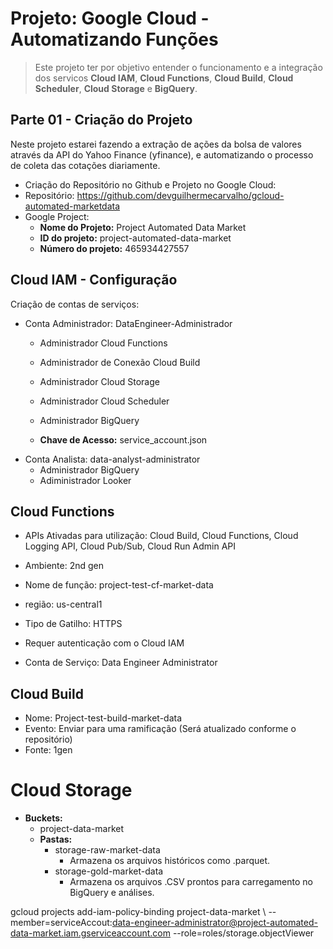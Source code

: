 # Projeto: Google Cloud - Automatizando Funções

> Este projeto ter por objetivo entender o funcionamento e a integração dos servicos **Cloud IAM**, **Cloud Functions**, **Cloud Build**, **Cloud Scheduler**, **Cloud Storage** e **BigQuery**.

## Parte 01 - Criação do Projeto

Neste projeto estarei fazendo a extração de ações da bolsa de valores através da API do Yahoo Finance (yfinance), e automatizando o processo de coleta das cotações diariamente.

- Criação do Repositório no Github e Projeto no Google Cloud:
- Repositório: https://github.com/devguilhermecarvalho/gcloud-automated-marketdata
- Google Project:
    - **Nome do Projeto:** Project Automated Data Market
    - **ID do projeto:** project-automated-data-market
    - **Número do projeto:** 465934427557

## Cloud IAM - Configuração
Criação de contas de serviços:

- Conta Administrador:
    DataEngineer-Administrador
    - Administrador Cloud Functions
    - Administrador de Conexão Cloud Build
    - Administrador Cloud Storage
    - Administrador Cloud Scheduler
    - Administrador BigQuery

    - **Chave de Acesso:** service_account.json
- Conta Analista: data-analyst-administrator
    - Administrador BigQuery
    - Adiministrador Looker


## Cloud Functions
 - APIs Ativadas para utilização: Cloud Build, Cloud Functions, Cloud Logging API, Cloud Pub/Sub, Cloud Run Admin API

- Ambiente: 2nd gen
- Nome de função: project-test-cf-market-data
- região: us-central1
- Tipo de Gatilho: HTTPS
- Requer autenticação com o Cloud IAM
- Conta de Serviço: Data Engineer Administrator

## Cloud Build

- Nome: Project-test-build-market-data
- Evento: Enviar para uma ramificação (Será atualizado conforme o repositório)
- Fonte: 1gen

# Cloud Storage
- **Buckets:**
    - project-data-market
    - **Pastas:**
        - storage-raw-market-data
            - Armazena os arquivos históricos como .parquet.
        - storage-gold-market-data
            - Armazena os arquivos .CSV prontos para carregamento no BigQuery e análises.


gcloud projects add-iam-policy-binding project-data-market \ --member=serviceAccout:data-engineer-administrator@project-automated-data-market.iam.gserviceaccount.com --role=roles/storage.objectViewer

